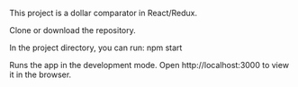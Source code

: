 This project is a dollar comparator in React/Redux.

Clone or download the repository.

In the project directory, you can run:
npm start

Runs the app in the development mode.
Open http://localhost:3000 to view it in the browser.
